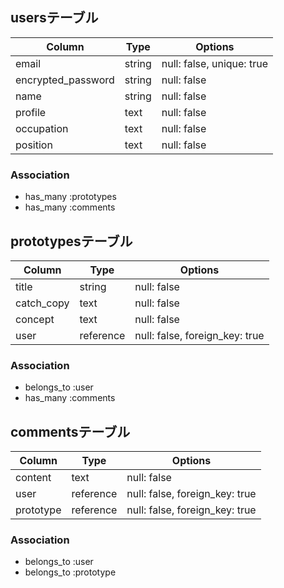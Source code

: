 ## usersテーブル

| Column              | Type       | Options                        |
| ------              | ---------- | ------------------------------ |
| email               | string     | null: false, unique: true      |
| encrypted_password  | string     | null: false                    |
| name                | string     | null: false                    |
| profile             | text       | null: false                    |
| occupation          | text       | null: false                    |
| position            | text       | null: false                    |

### Association
- has_many :prototypes
- has_many :comments


## prototypesテーブル

| Column              | Type       | Options                        |
| ------              | ---------- | ------------------------------ |
| title               | string     | null: false                    |
| catch_copy          | text       | null: false                    |
| concept             | text       | null: false                    |
| user                | reference  | null: false, foreign_key: true |

### Association
- belongs_to :user
- has_many :comments


## commentsテーブル

| Column              | Type       | Options                        |
| ------              | ---------- | ------------------------------ |
| content             | text       | null: false                    |
| user                | reference  | null: false, foreign_key: true |
| prototype           | reference  | null: false, foreign_key: true |

### Association
- belongs_to :user
- belongs_to :prototype